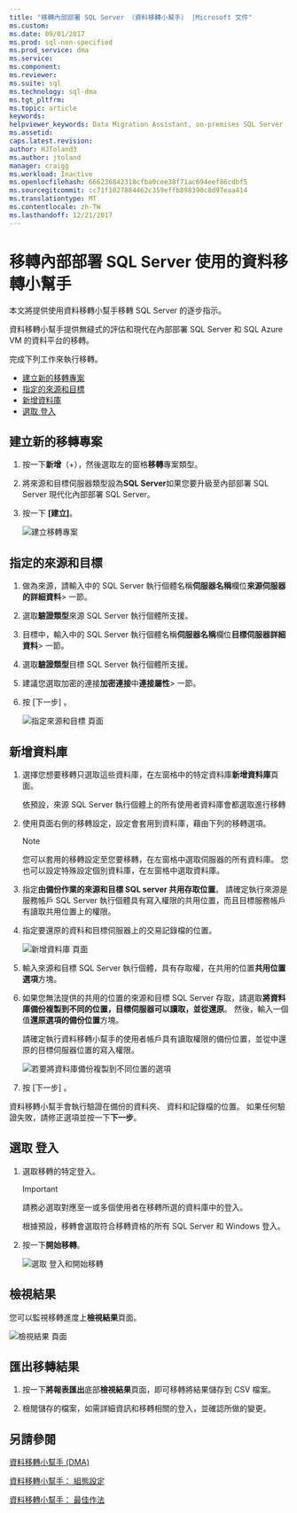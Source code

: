 ```yaml
---
title: "移轉內部部署 SQL Server （資料移轉小幫手） |Microsoft 文件"
ms.custom: 
ms.date: 09/01/2017
ms.prod: sql-non-specified
ms.prod_service: dma
ms.service: 
ms.component: 
ms.reviewer: 
ms.suite: sql
ms.technology: sql-dma
ms.tgt_pltfrm: 
ms.topic: article
keywords: 
helpviewer_keywords: Data Migration Assistant, on-premises SQL Server
ms.assetid: 
caps.latest.revision: 
author: HJToland3
ms.author: jtoland
manager: craigg
ms.workload: Inactive
ms.openlocfilehash: 666236842318cfba0cee38f71ac694eef86cdbf5
ms.sourcegitcommit: cc71f1027884462c359effb898390c8d97eaa414
ms.translationtype: MT
ms.contentlocale: zh-TW
ms.lasthandoff: 12/21/2017
---
```

# <a name="migrate-on-premises-sql-server-using-data-migration-assistant"></a>移轉內部部署 SQL Server 使用的資料移轉小幫手

本文將提供使用資料移轉小幫手移轉 SQL Server 的逐步指示。

資料移轉小幫手提供無縫式的評估和現代在內部部署 SQL Server 和 SQL Azure VM 的資料平台的移轉。  

完成下列工作來執行移轉。

- [建立新的移轉專案](#create-a-new-migration-project)
- [指定的來源和目標](#specify-source-and-target)
- [新增資料庫](#add-databases)
- [選取 登入](#select-logins)

## <a name="create-a-new-migration-project"></a>建立新的移轉專案

1. 按一下**新增**（+），然後選取左的窗格**移轉**專案類型。

1. 將來源和目標伺服器類型設為**SQL Server**如果您要升級至內部部署 SQL Server 現代化內部部署 SQL Server。

1. 按一下 **[建立]**。

   ![建立移轉專案](../dma/media/NewCreate.png)

## <a name="specify-the-source-and-target"></a>指定的來源和目標

1. 做為來源，請輸入中的 SQL Server 執行個體名稱**伺服器名稱**欄位**來源伺服器的詳細資料**> 一節。 

1. 選取**驗證類型**來源 SQL Server 執行個體所支援。

1. 目標中，輸入中的 SQL Server 執行個體名稱**伺服器名稱**欄位**目標伺服器詳細資料**> 一節。 

1. 選取**驗證類型**目標 SQL Server 執行個體所支援。

1. 建議您選取加密的連接**加密連接**中**連接屬性**> 一節。

1. 按 [下一步] 。

   ![指定來源和目標 頁面](../dma/media/SourceTarget.png)

## <a name="add-databases"></a>新增資料庫

1. 選擇您想要移轉只選取這些資料庫，在左窗格中的特定資料庫**新增資料庫**頁面。

   依預設，來源 SQL Server 執行個體上的所有使用者資料庫會都選取進行移轉

1. 使用頁面右側的移轉設定，設定會套用到資料庫，藉由下列的移轉選項。

   > [!NOTE]
   > 您可以套用的移轉設定至您要移轉，在左窗格中選取伺服器的所有資料庫。 您也可以設定特殊設定個別資料庫，在左窗格中選取資料庫。


 1. 指定**由備份作業的來源和目標 SQL server 共用存取位置**。 請確定執行來源是服務帳戶 SQL Server 執行個體具有寫入權限的共用位置，而且目標服務帳戶有讀取共用位置上的權限。

 1. 指定要還原的資料和目標伺服器上的交易記錄檔的位置。

    ![新增資料庫 頁面](../dma/media/AddDatabases.png)

1. 輸入來源和目標 SQL Server 執行個體，具有存取權，在共用的位置**共用位置選項**方塊。

1. 如果您無法提供的共用的位置的來源和目標 SQL Server 存取，請選取**將資料庫備份複製到不同的位置，目標伺服器可以讀取，並從還原**。 然後，輸入一個值**還原選項的備份位置**方塊。 

   請確定執行資料移轉小幫手的使用者帳戶具有讀取權限的備份位置，並從中還原的目標伺服器位置的寫入權限。

   ![若要將資料庫備份複製到不同位置的選項](../dma/media/CopyDatabaseDifferentLocation.png)

1. 按 [下一步] 。

資料移轉小幫手會執行驗證在備份的資料夾、 資料和記錄檔的位置。 如果任何驗證失敗，請修正選項並按一下**下一步**。

## <a name="select-logins"></a>選取 登入

1. 選取移轉的特定登入。

   > [!IMPORTANT]
   > 請務必選取對應至一或多個使用者在移轉所選的資料庫中的登入。   

   根據預設，移轉會選取符合移轉資格的所有 SQL Server 和 Windows 登入。

1. 按一下**開始移轉**。

   ![選取 登入和開始移轉](../dma/media/SelectLogins.png)

## <a name="view-results"></a>檢視結果

您可以監視移轉進度上**檢視結果**頁面。

![檢視結果 頁面](../dma/media/ViewResults.png)

## <a name="export-migration-results"></a>匯出移轉結果

1. 按一下**將報表匯出**底部**檢視結果**頁面，即可移轉將結果儲存到 CSV 檔案。

1. 檢閱儲存的檔案，如需詳細資訊和移轉相關的登入，並確認所做的變更。

## <a name="see-also"></a>另請參閱

[資料移轉小幫手 (DMA)](../dma/dma-overview.md)

[資料移轉小幫手： 組態設定](../dma/dma-configurationsettings.md)

[資料移轉小幫手： 最佳作法](../dma/dma-bestpractices.md)
